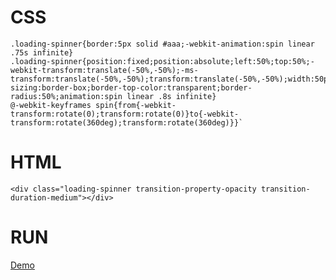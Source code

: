 # CSS

    .loading-spinner{border:5px solid #aaa;-webkit-animation:spin linear .75s infinite}
    .loading-spinner{position:fixed;position:absolute;left:50%;top:50%;-webkit-transform:translate(-50%,-50%);-ms-transform:translate(-50%,-50%);transform:translate(-50%,-50%);width:50px;height:50px;box-sizing:border-box;border-top-color:transparent;border-radius:50%;animation:spin linear .8s infinite}
    @-webkit-keyframes spin{from{-webkit-transform:rotate(0);transform:rotate(0)}to{-webkit-transform:rotate(360deg);transform:rotate(360deg)}}`

# HTML

    <div class="loading-spinner transition-property-opacity transition-duration-medium"></div>

# RUN

[Demo](https://lionskao.github.io/loading/)
